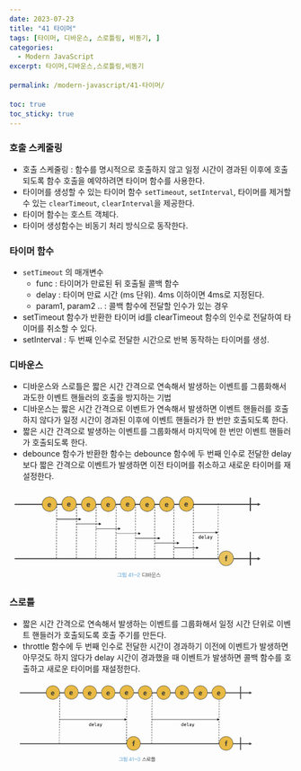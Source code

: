 ```yaml
---
date: 2023-07-23
title: "41 타이머"
tags: [타이머, 디바운스, 스로틀링, 비동기, ]
categories:
  - Modern JavaScript
excerpt: 타이머,디바운스,스로틀링,비동기

permalink: /modern-javascript/41-타이머/

toc: true
toc_sticky: true
---
```



### 호출 스케줄링

- 호출 스케줄링 : 함수를 명시적으로 호출하지 않고 일정 시간이 경과된 이후에 호출 되도록 함수 호출을 예약하려면 타이머 함수를 사용한다.
- 타이머를 생성할 수 있는 타이머 함수 `setTimeout`, `setInterval`, 타이머를 제거할 수 있는 `clearTimeout`, `clearInterval`을 제공한다.
- 타이머 함수는 호스트 객체다.
- 타이머 생성함수는 비동기 처리 방식으로 동작한다.

### 타이머 함수

- `setTimeout` 의 매개변수
	- func : 타이머가 만료된 뒤 호출될 콜백 함수
	- delay : 타이머 만료 시간 (ms 단위). 4ms 이하이면 4ms로 지정된다.
	- param1, param2 .. : 콜백 함수에 전달할 인수가 있는 경우
- setTimeout 함수가 반환한 타이머 id를 clearTimeout 함수의 인수로 전달하여 타이머를 취소할 수 있다.
- setInterval : 두 번째 인수로 전달한 시간으로 반복 동작하는 타이머를 생성.

### 디바운스

- 디바운스와 스로틀은 짧은 시간 간격으로 연속해서 발생하는 이벤트를 그룹화해서 과도한 이벤트 핸들러의 호출을 방지하는 기법
- 디바운스는 짧은 시간 간격으로 이벤트가 연속해서 발생하면 이벤트 핸들러를 호출하지 않다가 일정 시간이 경과된 이후에 이벤트 핸들러가 한 번만 호출되도록 한다.
- 짧은 시간 간격으로 발생하는 이벤트를 그룹화해서 마지막에 한 번만 이벤트 핸들러가 호출되도록 한다.
- debounce 함수가 반환한 함수는 debounce 함수에 두 번째 인수로 전달한 delay 보다 짧은 간격으로 이벤트가 발생하면 이전 타이머를 취소하고 새로운 타이머를 재설정한다.

![0](/assets/img/2023-07-23-41-타이머.md/0.png)


### 스로틀

- 짧은 시간 간격으로 연속해서 발생하는 이벤트를 그룹화해서 일정 시간 단위로 이벤트 핸들러가 호출되도록 호출 주기를 만든다.
- throttle 함수에 두 번째 인수로 전달한 시간이 경과하기 이전에 이벤트가 발생하면 아무것도 하지 않다가 delay 시간이 경과했을 때 이벤트가 발생하면 콜백 함수를 호출하고 새로운 타이머를 재설정한다.

![1](/assets/img/2023-07-23-41-타이머.md/1.png)

